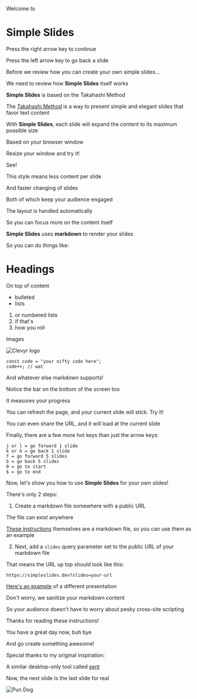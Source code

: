 Welcome to
# Simple Slides
Press the right arrow key
to continue

Press the left arrow key
to go back a slide

Before we review how *you*
can create your own simple slides...

We need to review how
**Simple Slides** itself
works

**Simple Slides** is based on
the Takahashi Method

The [Takahashi Method](https://en.wikipedia.org/wiki/Takahashi_method)
is a way to present simple and elegant slides
that favor text content

With **Simple Slides**, each slide will expand
the content to its
maximum possible size

Based on your browser window

Resize your window and try it!

See!

This style means less content
per slide

And faster changing of slides

Both of which keep
your audience engaged

The layout is handled
automatically

So you can focus more
on the content itself

**Simple Slides** uses
**markdown** to render your slides

So you can do things like:

# Headings
On top of content

- bulleted
- lists

1. or numbered lists
1. if that's
1. how you roll

Images

![Clevyr logo](/images/clevyr.png)

```
const code = "your nifty code here";
code++; // wat
```

And whatever else
markdown supports!

Notice the bar on the bottom
of the screen too

It measures your progress

You can refresh the page,
and your current slide will stick. Try it!

You can even share the URL,
and it will load at the current slide

Finally, there are a few more
hot keys than just the arrow keys:

```
j or l = go forward 1 slide
k or h = go back 1 slide
f = go forward 5 slides
b = go back 5 slides
0 = go to start
$ = go to end
```

Now, let's show you
how to use **Simple Slides**
for your own slides!

There's only 2 steps:

1. Create a markdown file
somewhere with a public URL

The file can exist anywhere

[These instructions](/instructions.md) themselves are
a markdown file, so you can use
them as an example

2. Next, add a `slides` query parameter
set to the public URL of your markdown file

That means the URL up top should look like this:

```
https://simpleslides.dev?slides=your-url
```

[Here's an example](https://simpleslides.dev/?slides=https%3A%2F%2Fraw.githubusercontent.com%2Falkrauss48%2Ftalks%2Fmaster%2Fshecodes-workshop-intro%2Fpresentation.md) of
a different presentation

Don't worry, we sanitize your markdown
content

So your audience doesn't have to worry
about pesky cross-site scripting

Thanks for reading
these instructions!

You have a great
day now, buh bye

And go create something awesome!

Special thanks to my
original inspiration:

A similar desktop-only tool
called [sent](https://tools.suckless.org/sent/)

Now, the next slide is
the last slide for real

![Pun Dog](/images/pun-dog.jpg)
